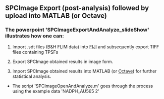 ## SPCImage Export (post-analysis) followed by upload into MATLAB (or Octave)

### The powerpoint 'SPCImageExportAndAnalyze_slideShow' illustrates how one can:
1. Import .sdt files (B&H FLIM data) into [FIJI](https://imagej.net/Fiji/Downloads) and subsequently export TIFF files containing TPSFs

2. Export SPCImage obtained results in image form.

3. Import SPCImage obtained results into MATLAB (or [Octave](https://www.gnu.org/software/octave/download.html)) for further statistical analysis.
  * The script 'SPCImageOpenAndAnalyze.m' goes through the process using the example data 'NADPH_AU565 2'

